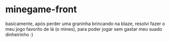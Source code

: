 # minegame-front
 
basicamente, após perder uma graninha brincando na blaze, resolvi fazer o meu jogo favorito de lá (o mines), para poder jogar sem gastar meu suado dinheirinho :)
